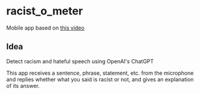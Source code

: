 # racist_o_meter

Mobile app based on [this video](https://www.youtube.com/shorts/XosEdKikOAc)

## Idea
Detect racism and hateful speech using OpenAI's ChatGPT

This app receives a sentence, phrase, statement, etc. from the microphone and replies whether what you said is racist or not, and gives an explanation of its answer.
